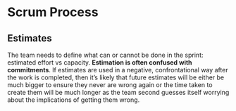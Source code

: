 # Scrum Process

## Estimates

The team needs to define what can or cannot be done in the sprint: estimated effort vs capacity. **Estimation is often confused with commitments**. If estimates are used in a negative, confrontational way after the work is completed, then it’s likely that future estimates will be either be much bigger to ensure they never are wrong again or the time taken to create them will be much longer as the team second guesses itself worrying about the implications of getting them wrong.
